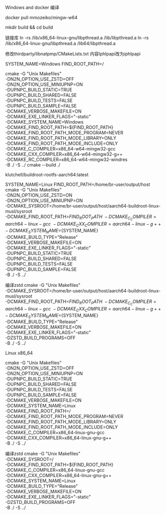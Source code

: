 Windows and docker 编译

docker pull mmozeiko/mingw-w64

mkdir build && cd build

链接库
ln -rs /lib/x86_64-linux-gnu/libpthread.a /lib/libpthread.a
ln -rs /lib/x86_64-linux-gnu/libpthread.a /lib64/libpthread.a

修改thirdparty/libnatpmp/CMakeLists.txt 内容Iphlpapi改为iphlpapi 

SYSTEM_NAME=Windows
FIND_ROOT_PATH=/

cmake -G "Unix Makefiles" \
    -DN2N_OPTION_USE_ZSTD=OFF \
    -DN2N_OPTION_USE_MINIUPNP=ON \
    -DUPNPC_BUILD_STATIC=TRUE \
    -DUPNPC_BUILD_SHARED=FALSE \
    -DUPNPC_BUILD_TESTS=FALSE \
    -DUPNPC_BUILD_SAMPLE=FALSE \
    -DCMAKE_VERBOSE_MAKEFILE=ON \
    -DCMAKE_EXE_LINKER_FLAGS="-static" \
    -DCMAKE_SYSTEM_NAME=Windows \
    -DCMAKE_FIND_ROOT_PATH=${FIND_ROOT_PATH} \
    -DCMAKE_FIND_ROOT_PATH_MODE_PROGRAM=NEVER \
    -DCMAKE_FIND_ROOT_PATH_MODE_LIBRARY=ONLY \
    -DCMAKE_FIND_ROOT_PATH_MODE_INCLUDE=ONLY \
    -DCMAKE_C_COMPILER=x86_64-w64-mingw32-gcc \
    -DCMAKE_CXX_COMPILER=x86_64-w64-mingw32-g++ \
    -DCMAKE_RC_COMPILER=x86_64-w64-mingw32-windres \
    -B ./ -S ../
cmake --build ./



klutchell/buildroot-rootfs-aarch64:latest

SYSTEM_NAME=Linux
FIND_ROOT_PATH=/home/br-user/output/host
cmake -G "Unix Makefiles" \
    -DN2N_OPTION_USE_ZSTD=ON \
    -DN2N_OPTION_USE_MINIUPNP=ON \
    -DCMAKE_SYSROOT=/home/br-user/output/host/aarch64-buildroot-linux-musl/sysroot \
    -DCMAKE_FIND_ROOT_PATH=${FIND_ROOT_PATH} \
    -DCMAKE_C_COMPILER=aarch64-linux-gcc \
    -DCMAKE_CXX_COMPILER=aarch64-linux-g++ \
    -DCMAKE_SYSTEM_NAME=${SYSTEM_NAME} \
    -DCMAKE_BUILD_TYPE="Release" \
    -DCMAKE_VERBOSE_MAKEFILE=ON \
    -DCMAKE_EXE_LINKER_FLAGS="-static" \
    -DUPNPC_BUILD_STATIC=TRUE \
    -DUPNPC_BUILD_SHARED=FALSE \
    -DUPNPC_BUILD_TESTS=FALSE \
    -DUPNPC_BUILD_SAMPLE=FALSE \
    -B ./ -S ../ 


编译zstd
cmake -G "Unix Makefiles" \
    -DCMAKE_SYSROOT=/home/br-user/output/host/aarch64-buildroot-linux-musl/sysroot \
    -DCMAKE_FIND_ROOT_PATH=${FIND_ROOT_PATH} \
    -DCMAKE_C_COMPILER=aarch64-linux-gcc \
    -DCMAKE_CXX_COMPILER=aarch64-linux-g++ \
    -DCMAKE_SYSTEM_NAME=${SYSTEM_NAME} \
    -DCMAKE_BUILD_TYPE="Release" \
    -DCMAKE_VERBOSE_MAKEFILE=ON \
    -DCMAKE_EXE_LINKER_FLAGS="-static" \
    -DZSTD_BUILD_PROGRAMS=OFF \
    -B ./ -S ../ 

Linux x86_64

cmake -G "Unix Makefiles" \
    -DN2N_OPTION_USE_ZSTD=OFF \
    -DN2N_OPTION_USE_MINIUPNP=ON \
    -DUPNPC_BUILD_STATIC=TRUE \
    -DUPNPC_BUILD_SHARED=FALSE \
    -DUPNPC_BUILD_TESTS=FALSE \
    -DUPNPC_BUILD_SAMPLE=FALSE \
    -DCMAKE_VERBOSE_MAKEFILE=ON \
    -DCMAKE_SYSTEM_NAME=Linux \
    -DCMAKE_FIND_ROOT_PATH=/ \
    -DCMAKE_FIND_ROOT_PATH_MODE_PROGRAM=NEVER \
    -DCMAKE_FIND_ROOT_PATH_MODE_LIBRARY=ONLY \
    -DCMAKE_FIND_ROOT_PATH_MODE_INCLUDE=ONLY \
    -DCMAKE_C_COMPILER=x86_64-linux-gnu-gcc \
    -DCMAKE_CXX_COMPILER=x86_64-linux-gnu-g++ \
    -B ./ -S ../

编译zstd
cmake -G "Unix Makefiles" \
    -DCMAKE_SYSROOT=/ \
    -DCMAKE_FIND_ROOT_PATH=${FIND_ROOT_PATH} \
    -DCMAKE_C_COMPILER=x86_64-linux-gnu-gcc \
    -DCMAKE_CXX_COMPILER=x86_64-linux-gnu-g++ \
    -DCMAKE_SYSTEM_NAME=Linux \
    -DCMAKE_BUILD_TYPE="Release" \
    -DCMAKE_VERBOSE_MAKEFILE=ON \
    -DCMAKE_EXE_LINKER_FLAGS="-static" \
    -DZSTD_BUILD_PROGRAMS=OFF \
    -B ./ -S ../ 
